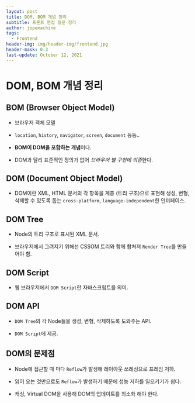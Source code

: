 ```yaml
---
layout: post
title: DOM, BOM 개념 정리
subtitle: 프론트 면접 질문 정리
author: jopemachine
tags:
  - Frontend
header-img: img/header-img/frontend.jpg
header-mask: 0.3
last-update: October 12, 2021
---
```


# DOM, BOM 개념 정리

## BOM (Browser Object Model)

- 브라우저 객체 모델

- `location`, `history`, `navigator`, `screen`, `document` 등등..

- **BOM이 DOM을 포함하는 개념**이다.

- DOM과 달리 표준적인 정의가 없어 *브라우저 별 구현에 의존*한다.

## DOM (Document Object Model)

- DOM이란 XML, HTML 문서의 각 항목을 계층 (트리 구조)으로 표현해 생성, 변형, 삭제할 수 있도록 돕는 `cross-platform`, `language-independent`한 인터페이스.

## DOM Tree

- Node의 트리 구조로 표시된 XML 문서.

- 브라우저에서 그려지기 위해선 CSSOM 트리와 함께 합쳐져 `Render Tree`를 만들어야 함.

## DOM Script

- 웹 브라우저에서 `DOM Script`란 자바스크립트를 의미.

## DOM API

- `DOM Tree`의 각 Node들을 생성, 변형, 삭제하도록 도와주는 API.

- `DOM Script`에 제공.

## DOM의 문제점

- Node에 접근할 때 마다 `Reflow`가 발생해 레이아웃 쓰레싱으로 프레임 저하.

- 읽어 오는 것만으로도 `Reflow`가 발생하기 때문에 성능 저하를 일으키기가 쉽다. 

- 캐싱, Virtual DOM을 사용해 DOM의 업데이트를 최소화 해야 한다.
